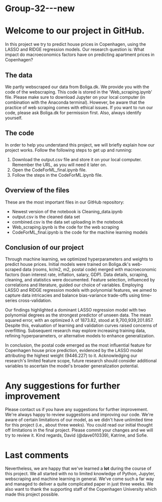 # Group-32---new

# Welcome to our project in GitHub. 

In this project we try to predict house prices in Copenhagen, using the LASSO and RIDGE regression models. Our research question is: What impact do macroeconomics factors have on predicting apartment prices in Copenhagen?

## The data
We partly webscraped our data from Boliga.dk. We provide you with the code of the webscraping. This code is stored in the 'Web_scraping.ipynb' file. Please make sure to download Jupyter on your local computer (in combination with the Anaconda terminal). However, be aware that the practice of web scraping comes with ethical issues. If you want to run our code, please ask Boliga.dk for permission first. Also, always identify yourself.

## The code
In order to help you understand this project, we will briefly explain how our project works. Follow the following steps to get up and running:
1) Download the output.csv file and store it on your local computer. Remember the URL, as you will need it later on.
2) Open the CodeForML_final.ipynb file.
3) Follow the steps in the CodeForML.ipynb file.

## Overview of the files
These are the most important files in our GitHub repository:
- Newest version of the notebook is Cleaning_data.ipynb
- output.csv is the cleaned data set 
- combined.csv is the data set uploading in the notebook
- Web_scraping.ipynb is the code for the web scraping
- CodeForML_final.ipynb is the code for the machine learning models

## Conclusion of our project
Through machine learning, we optimized hyperparameters and weights to predict house prices. Initial models were trained on Boliga.dk's web-scraped data (rooms, kr/m2, m2, postal code) merged with macroeconomic factors (loan interest rate, inflation, salary, GDP). Data details, scraping, cleaning, and statistics were documented. Feature selection, influenced by correlations and literature, guided our choice of variables. Employing LASSO and RIDGE regression models with polynomial features, we aimed to capture data intricacies and balance bias-variance trade-offs using time-series cross-validation.

Our findings highlighted a dominant LASSO regression model with two polynomial degrees as the strongest predictor of unseen data. The mean squared error, with an optimized λ of 1873.82, stood at 9,700,939,201.857. Despite this, evaluation of learning and validation curves raised concerns of overfitting. Subsequent research may explore increasing training data, refining hyperparameters, or alternative models to enhance generalization.

In conclusion, the postal code emerged as the most influential feature for Copenhagen house price prediction, evidenced by the LASSO model attributing the highest weight (9446.227) to it. Acknowledging our research's limited feature scope, future research should consider additional variables to ascertain the model's broader generalization potential.

# Any suggestions for further improvement
Please contact us if you have any suggestions for further improvement. We're always happy to review suggestions and improving our code. We're aware of certain limitations of our model, as we didn't have unlimited time for this project (i.e., about three weeks). You could read our initial thought off limitations in the final project. Please commit your changes and we will try to review it. Kind regards, David (@dave010339), Katrine, and Sofie.

# Last comments
Nevertheless, we are happy that we've learned a **lot** during the course of this project. We all started with no to limited knowledge of Python, Jupyter, webscraping and machine learning in general. We've come such a far way and managed to deliver a quite complicated paper in just three weeks. We also want to thank the supporting staff of the Copenhagen University which made this project possible.
